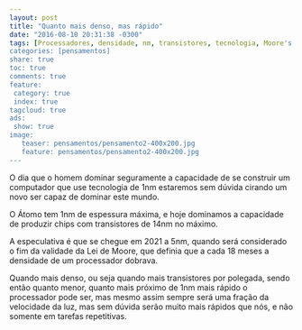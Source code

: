 ```yaml
---
layout: post
title: "Quanto mais denso, mas rápido"
date: "2016-08-10 20:31:38 -0300"
tags: [Processadores, densidade, nm, transistores, tecnologia, Moore's Law, Lei de Moore, Regra de Moore, avanço, tecnologia]
categories: [pensamentos]
share: true
toc: true
comments: true
feature:
 category: true
 index: true
tagcloud: true
ads:
 show: true
image:
   teaser: pensamentos/pensamento2-400x200.jpg
   feature: pensamentos/pensamento2-400x200.jpg
---
```


O dia que o homem dominar seguramente a capacidade de se construir um computador que use tecnologia de 1nm estaremos sem dúvida cirando um novo ser capaz de dominar este mundo.

<!--more-->

O Átomo tem 1nm de espessura máxima, e hoje dominamos a capacidade de produzir chips com transistores de 14nm no máximo.

A especulativa é que se chegue em 2021 a 5nm, quando será considerado o fim da validade da Lei de Moore, que definia que a cada 18 meses a densidade de um processador dobrava.

Quando mais denso, ou seja quando mais transistores por polegada, sendo então quanto menor, quanto mais próximo de 1nm mais rápido o processador pode ser, mas mesmo assim sempre será uma fração da velocidade da luz, mas sem dúvida serão muito mais rápidos que nós, e não somente em tarefas repetitivas.

